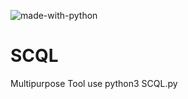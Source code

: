 ![made-with-python](https://user-images.githubusercontent.com/68772806/195983652-df7f1d8f-782f-4c25-b763-f2e857ad2ff2.svg)


# SCQL
 Multipurpose Tool
use python3 SCQL.py
